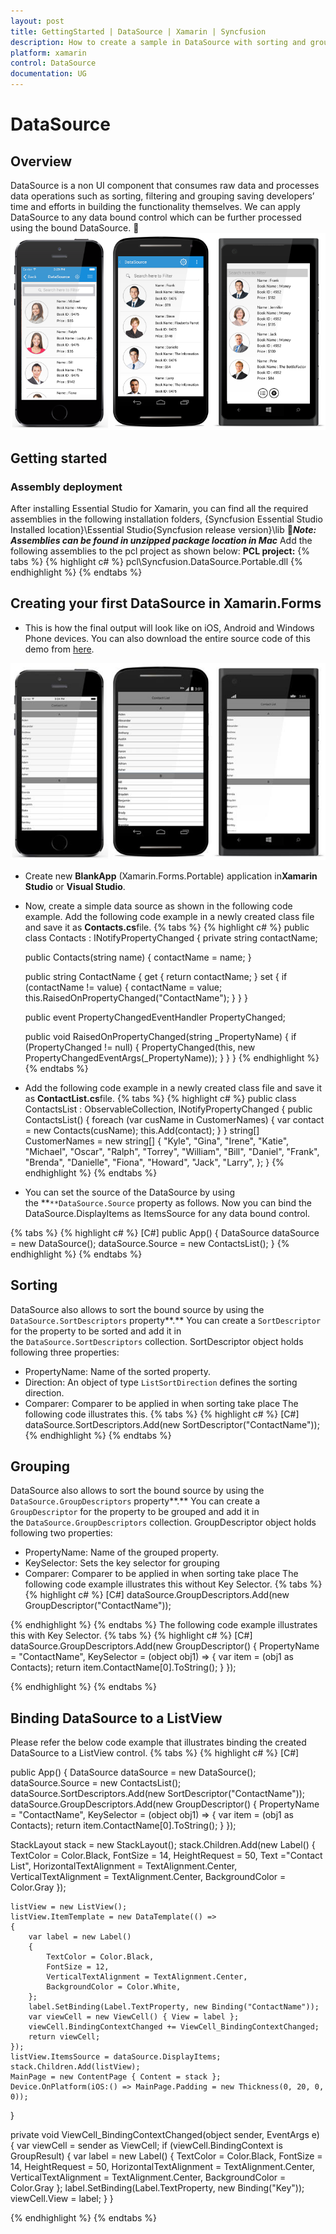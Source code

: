 ```yaml
---
layout: post
title: GettingStarted | DataSource | Xamarin | Syncfusion
description: How to create a sample in DataSource with sorting and grouping.
platform: xamarin
control: DataSource
documentation: UG
---
```

# DataSource
## Overview
DataSource is a non UI component that consumes raw data and processes data operations such as sorting, filtering and grouping saving developers’ time and efforts in building the functionality themselves. We can apply DataSource to any data bound control which can be further processed using the bound DataSource.

![](DataSource-GettingStarted_images/datasource.png)
## Getting started 
### Assembly deployment
After installing Essential Studio for Xamarin, you can find all the required assemblies in the following installation folders,
{Syncfusion Essential Studio Installed location}\Essential Studio\{Syncfusion release version}\lib
***Note: Assemblies can be found in unzipped package location in Mac***
Add the following assemblies to the pcl project as shown below:
**PCL project:**
{% tabs %}
{% highlight c# %}
pcl\Syncfusion.DataSource.Portable.dll
{% endhighlight %}
{% endtabs %}
## Creating your first DataSource in Xamarin.Forms
* This is how the final output will look like on iOS, Android and Windows Phone devices. You can also download the entire source code of this demo from [here](http://files2.syncfusion.com/Xamarin.Forms/Samples/DataSourceForms_GettingStarted.zip).

![](DataSource-GettingStarted_images/gettingstarted.png)

* Create new **BlankApp** (Xamarin.Forms.Portable) application in**Xamarin Studio** or **Visual Studio**.
* Now, create a simple data source as shown in the following code example. Add the following code example in a newly created class file and save it as **Contacts.cs**file.
{% tabs %}
{% highlight c# %}
public class Contacts : INotifyPropertyChanged
{
    private string contactName;

    public Contacts(string name)
    {
        contactName = name;
    }

    public string ContactName
    {
        get { return contactName; }
        set
        {
            if (contactName != value)
            {
                contactName = value;
                this.RaisedOnPropertyChanged("ContactName");
            }
        }
    }

    public event PropertyChangedEventHandler PropertyChanged;

    public void RaisedOnPropertyChanged(string _PropertyName)
    {
        if (PropertyChanged != null)
        {
            PropertyChanged(this, new PropertyChangedEventArgs(_PropertyName));
        }
    }
}
{% endhighlight %}
{% endtabs %}
* Add the following code example in a newly created class file and save it as **ContactList.cs**file.
{% tabs %}
{% highlight c# %}
public class ContactsList : ObservableCollection<Contacts>, INotifyPropertyChanged
{
    public ContactsList()
    {
        foreach (var cusName in CustomerNames)
        {
            var contact = new Contacts(cusName);
            this.Add(contact);
        }
    }
    string[] CustomerNames = new string[] {
    "Kyle",
    "Gina",
    "Irene",
    "Katie",
    "Michael",
    "Oscar",
    "Ralph",
    "Torrey",
    "William",
    "Bill",
    "Daniel",
    "Frank",
    "Brenda",
    "Danielle",
    "Fiona",
    "Howard",
    "Jack",
    "Larry",
    };
}
{% endhighlight %}
{% endtabs %}
* You can set the source of the DataSource by using the **`**DataSource.Source` property as follows. Now you can bind the DataSource.DisplayItems as ItemsSource for any data bound control.

{% tabs %}
{% highlight c# %}
[C#]
public App()
{
    DataSource dataSource = new DataSource();
    dataSource.Source = new ContactsList();
}
{% endhighlight %}
{% endtabs %}
## Sorting
DataSource also allows to sort the bound source by using the `DataSource.SortDescriptors` property**.**  You can create a `SortDescriptor` for the property to be sorted and add it in the `DataSource.SortDescriptors` collection. 
SortDescriptor object holds following three properties:
* PropertyName: Name of the sorted property.
* Direction: An object of type `ListSortDirection` defines the sorting direction.
* Comparer: Comparer to be applied in when sorting take place
 The following code illustrates this.
{% tabs %}
{% highlight c# %}
[C#]
dataSource.SortDescriptors.Add(new SortDescriptor("ContactName"));
{% endhighlight %}
{% endtabs %}
## Grouping
DataSource also allows to sort the bound source by using the `DataSource.GroupDescriptors` property**.**  You can create a `GroupDescriptor` for the property to be grouped and add it in the `DataSource.GroupDescriptors` collection. 
GroupDescriptor object holds following two properties:
* PropertyName: Name of the grouped property.
* KeySelector: Sets the key selector for grouping
* Comparer: Comparer to be applied in when sorting take place
The following code example illustrates this without Key Selector.
{% tabs %}
{% highlight c# %}
[C#]
dataSource.GroupDescriptors.Add(new GroupDescriptor("ContactName"));

{% endhighlight %}
{% endtabs %}
The following code example illustrates this with Key Selector.
{% tabs %}
{% highlight c# %}
[C#]
    dataSource.GroupDescriptors.Add(new GroupDescriptor() 
    {
        PropertyName = "ContactName",
        KeySelector = (object obj1) =>
        {
            var item = (obj1 as Contacts);
            return item.ContactName[0].ToString();
        }
    });

{% endhighlight %}
{% endtabs %}
## Binding DataSource to a ListView
Please refer the below code example that illustrates binding the created DataSource to a ListView control.
{% tabs %}
{% highlight c# %}
[C#]

public App()
{
    DataSource dataSource = new DataSource();
    dataSource.Source = new ContactsList();
    dataSource.SortDescriptors.Add(new SortDescriptor("ContactName"));
    dataSource.GroupDescriptors.Add(new GroupDescriptor() 
    {
        PropertyName = "ContactName",
        KeySelector = (object obj1) =>
        {
            var item = (obj1 as Contacts);
            return item.ContactName[0].ToString();
        }
    });

  StackLayout stack = new StackLayout();
    stack.Children.Add(new Label()
    {
        TextColor = Color.Black,
        FontSize = 14,
        HeightRequest = 50,
        Text ="Contact List",
        HorizontalTextAlignment = TextAlignment.Center,
        VerticalTextAlignment = TextAlignment.Center,
        BackgroundColor = Color.Gray
    });
           
    listView = new ListView();
    listView.ItemTemplate = new DataTemplate(() =>
    {
        var label = new Label()
        {
            TextColor = Color.Black,
            FontSize = 12,
            VerticalTextAlignment = TextAlignment.Center,
            BackgroundColor = Color.White,
        };
        label.SetBinding(Label.TextProperty, new Binding("ContactName"));
        var viewCell = new ViewCell() { View = label };
        viewCell.BindingContextChanged += ViewCell_BindingContextChanged;
        return viewCell;
    });
    listView.ItemsSource = dataSource.DisplayItems;
    stack.Children.Add(listView);
    MainPage = new ContentPage { Content = stack };
    Device.OnPlatform(iOS:() => MainPage.Padding = new Thickness(0, 20, 0, 0));
}

private void ViewCell_BindingContextChanged(object sender, EventArgs e)
{
    var viewCell = sender as ViewCell;
    if (viewCell.BindingContext is GroupResult)
    {
        var label = new Label()
        {
            TextColor = Color.Black,
            FontSize = 14,
            HeightRequest = 50,
            HorizontalTextAlignment = TextAlignment.Center,
            VerticalTextAlignment = TextAlignment.Center,
            BackgroundColor = Color.Gray
        };
        label.SetBinding(Label.TextProperty, new Binding("Key"));
        viewCell.View = label;
    }
}

{% endhighlight %}
{% endtabs %}
